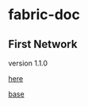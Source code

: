# fabric-doc

## First Network

version 1.1.0

[here](./firstnetwork.md)

[base](http://hyperledger-fabric.readthedocs.io/en/release-1.1/build_network.html#building-your-first-network)

